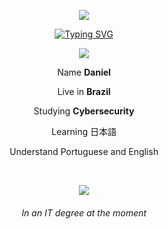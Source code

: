 <p align="center">
<img src="https://github.com/Dane129/Dane129/assets/146590324/f95c29f3-0715-47d3-bacb-b1286a734888">
</p>

<p align="center">
<a href="https://git.io/typing-svg"><img src="https://readme-typing-svg.demolab.com?font=Fira+Code&pause=1000&color=F74029&center=true&random=false&width=435&lines=%E3%81%AF%E3%81%98%E3%82%81%E3%81%BE%E3%81%97%E3%81%A6;%E7%A7%81%E3%81%AE%E5%90%8D%E5%89%8D%E3%81%AF%E3%83%80%E3%83%8B%E3%82%A8%E3%83%AB%E3%81%A7%E3%81%99;%E3%81%A9%E3%81%86%E3%81%9E+%E3%82%88%E3%82%8D%E3%81%97%E3%81%8F" alt="Typing SVG" /></a>
</p>

<p align="center">
<img src="https://github.com/Dane129/Dane129/assets/146590324/4d472f8b-111d-4d77-964c-2b5c12ae6e53">
</p>

<p align="center">Name <strong>Daniel</strong> </p>
<p align="center">Live in <strong>Brazil</strong></p>
<p align="center">Studying <strong>Cybersecurity</strong></p>
<p align="center">Learning 日本語</p>
<p align="center">Understand Portuguese and English</p>
</br>
<p align="center">
<img src="https://github.com/Dane129/Dane129/assets/146590324/090c226e-9c13-4d87-9851-01497aa318b3">
</p>

<em><h6 align="center">In an IT degree at the moment</h6></em>
<!---
Dane129/Dane129 is a ✨ special ✨ repository because its `README.md` (this file) appears on your GitHub profile.
You can click the Preview link to take a look at your changes.
--->
